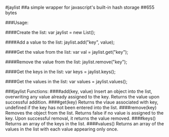 #jaylist
##a simple wrapper for javascript's built-in hash storage
##655 bytes

###Usage:

####Create the list:
    var jaylist = new List(); 
    
####Add a value to the list:
    jaylist.add("key", value);
  
####Get the value from the list:
    var val = jaylist.get("key"); 
    
####Remove the value from the list:
    jaylist.remove("key");
    
####Get the keys in the list:
    var keys = jaylist.keys();
    
####Get the values in the list:
    var values = jaylist.values();
    
###jaylist Functions:
####add(key, value)
Insert an object into the list, overwriting any value already assigned to the key. Returns the value upon successful addition.
####get(key)
Returns the vlaue associated with key, undefined if the key has not been entered into the list.
####remove(key)
Removes the object from the list. Returns false if no value is assigned to the key. Upon successful removal, it returns the value removed.
####keys()
Returns an array of the keys in the list.
####values()
Returns an array of the values in the list with each value appearing only once.
